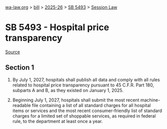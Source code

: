 [wa-law.org](/) > [bill](/bill/) > [2025-26](/bill/2025-26/) > [SB 5493](/bill/2025-26/sb/5493/) > [Session Law](/bill/2025-26/sb/5493/S.SL/)

# SB 5493 - Hospital price transparency

[Source](http://lawfilesext.leg.wa.gov/biennium/2025-26/Pdf/Bills/Session%20Laws/Senate/5493-S.SL.pdf)

## Section 1
1. By July 1, 2027, hospitals shall publish all data and comply with all rules related to hospital price transparency pursuant to 45 C.F.R. Part 180, subparts A and B, as they existed on January 1, 2025.

2. Beginning July 1, 2027, hospitals shall submit the most recent machine-readable file containing a list of all standard charges for all hospital items or services and the most recent consumer-friendly list of standard charges for a limited set of shoppable services, as required in federal rule, to the department at least once a year.
